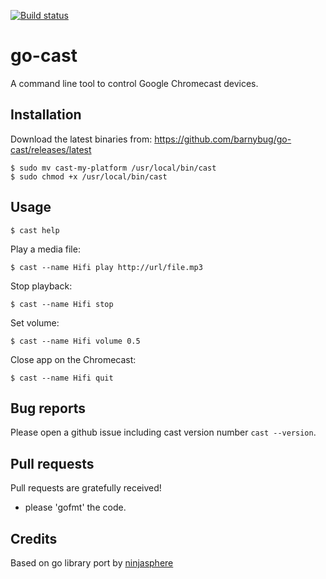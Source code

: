 [![Build status](https://secure.travis-ci.org/barnybug/go-cast.png?branch=master)](https://secure.travis-ci.org/barnybug/go-cast)

# go-cast

A command line tool to control Google Chromecast devices.

## Installation

Download the latest binaries from:
https://github.com/barnybug/go-cast/releases/latest

    $ sudo mv cast-my-platform /usr/local/bin/cast
    $ sudo chmod +x /usr/local/bin/cast

## Usage

	$ cast help

Play a media file:

	$ cast --name Hifi play http://url/file.mp3

Stop playback:

	$ cast --name Hifi stop

Set volume:

	$ cast --name Hifi volume 0.5

Close app on the Chromecast:

	$ cast --name Hifi quit

## Bug reports

Please open a github issue including cast version number `cast --version`.

## Pull requests

Pull requests are gratefully received!

- please 'gofmt' the code.

## Credits

Based on go library port by [ninjasphere](https://github.com/ninjasphere/node-cast)
